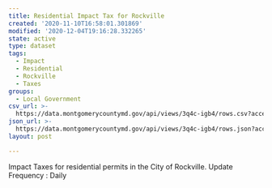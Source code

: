 ```yaml
---
title: Residential Impact Tax for Rockville
created: '2020-11-10T16:58:01.301869'
modified: '2020-12-04T19:16:28.332265'
state: active
type: dataset
tags:
  - Impact
  - Residential
  - Rockville
  - Taxes
groups:
  - Local Government
csv_url: >-
  https://data.montgomerycountymd.gov/api/views/3q4c-igb4/rows.csv?accessType=DOWNLOAD
json_url: >-
  https://data.montgomerycountymd.gov/api/views/3q4c-igb4/rows.json?accessType=DOWNLOAD
layout: post

---
```

Impact Taxes for residential permits in the City of Rockville. Update Frequency : Daily
